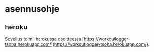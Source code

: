 # asennusohje

## heroku

Sovellus toimii herokussa osoitteessa [https://workoutlogger-tsoha.herokuapp.com/](https://workoutlogger-tsoha.herokuapp.com/).
